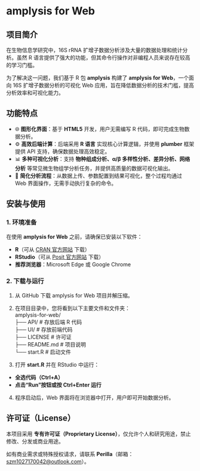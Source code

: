 # amplysis for Web  

## 项目简介  
在生物信息学研究中，16S rRNA 扩增子数据分析涉及大量的数据处理和统计分析。虽然 R 语言提供了强大的功能，但其命令行操作对非编程人员来说存在较高的学习门槛。  

为了解决这一问题，我们基于 R 包 **amplysis** 构建了 **amplysis for Web**，一个面向 16S 扩增子数据分析的可视化 Web 应用，旨在降低数据分析的技术门槛，提高分析效率和可视化能力。  

## 功能特点  
- 🌐 **图形化界面**：基于 **HTML5** 开发，用户无需编写 R 代码，即可完成生物数据分析。  
- ⚙️ **高效后端计算**：后端采用 **R 语言** 实现核心计算逻辑，并使用 **plumber** 框架提供 API 支持，确保数据处理高效稳定。  
- 📊 **多种可视化分析**：支持 **物种组成分析、α/β 多样性分析、差异分析、网络分析** 等常见微生物组学分析任务，并提供高质量的数据可视化输出。  
- 🚀 **简化分析流程**：从数据上传、参数配置到结果可视化，整个过程均通过 Web 界面操作，无需手动执行复杂的命令。  

## 安装与使用  
### 1. 环境准备  
在使用 **amplysis for Web** 之前，请确保已安装以下软件：  
- **R**（可从 [CRAN 官方网站](https://cran.r-project.org/) 下载）  
- **RStudio**（可从 [Posit 官方网站](https://posit.co/downloads/) 下载）  
- **推荐浏览器**：Microsoft Edge 或 Google Chrome  

### 2. 下载与运行  
1. 从 GitHub 下载 amplysis for Web 项目并解压缩。  
2. 在项目目录中，您将看到以下主要文件和文件夹：<br>
amplysis-for-web/<br>
├── API/ # 存放后端 R 代码<br>
├── UI/ # 存放前端代码<br>
├── LICENSE # 许可证<br>
├── README.md # 项目说明<br>
└── start.R # 启动文件

4. 打开 **start.R** 并在 RStudio 中运行：  
- **全选代码（Ctrl+A）**  
- **点击“Run”按钮或按 Ctrl+Enter 运行**  
4. 程序启动后，Web 界面将在浏览器中打开，用户即可开始数据分析。  

## 许可证（License）  
本项目采用 **专有许可证（Proprietary License）**，仅允许个人和研究用途，禁止修改、分发或商业用途。  

如有商业需求或特殊授权请求，请联系 **Perilla**（邮箱：szm1027170042@outlook.com）。
